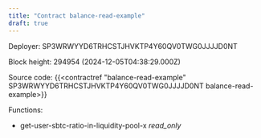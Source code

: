 ```yaml
---
title: "Contract balance-read-example"
draft: true
---
```

Deployer: SP3WRWYYD6TRHCSTJHVKTP4Y60QV0TWG0JJJJD0NT


 



Block height: 294954 (2024-12-05T04:38:29.000Z)

Source code: {{<contractref "balance-read-example" SP3WRWYYD6TRHCSTJHVKTP4Y60QV0TWG0JJJJD0NT balance-read-example>}}

Functions:

* get-user-sbtc-ratio-in-liquidity-pool-x _read_only_
